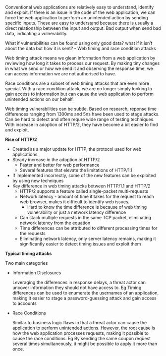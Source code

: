 Conventional web applications are relatively easy to understand, identify and exploit. If there is an issue in the code of the web application, we can force the web application to perform an unintended action by sending specific inputs. These are easy to understand because there is usually a direct relationship between the input and output. Bad output when send bad data, indicating a vulnerability.

What if vulnerabilities can be found using only good data? what if it isn’t about the data but how it is sent? - Web timing and race condition attacks

Web timing attack means we glean information from a web application by reviewing how long it takes to process our request. By making tiny changes in what we send or how we send it and observing the response time, we can access information we are not authorised to have.

Race conditions are a subset of web timing attacks that are even more special. With a race condition attack, we are no longer simply looking to gain access to information but can cause the web application to perform unintended actions on our behalf. 

Web timing vulnerabilities can be subtle. Based on research, reponse time differences ranging from 1300ms and 5ns have been used to stage attacks. Can be hard to detect and often requre wide range of testing techniques. With increase in adoption of HTTP/2, they have become a bit easier to find and exploit.

**Rise of HTTP/2**

- Created as a major update for HTTP, the protocol used for web applications.
- Steady increase in the adoption of HTTP/2
    - Faster and better for web performance
    - Several features that elevate the limitations of HTTP/1.1
- If implemented incorrectly, some of the new features can be exploited by using new techniques
- Key difference in web timing attacks between HTTP/1.1 and HTTP/2
    - HTTP/2 supports a feature called single-packet multi-requests
    - Network latency - amount of time it takes for the request to reach web browser, makes it difficult to identify web issues.
        - Hard to know the time difference is because of web timing vulnerability or just a network latency difference
    - Can stack multiple requests in the same TCP packet, eliminating network latency from the equation
    - Time differences can be attributed to different processing times for the requests
    - Eliminating network latency, only server latency remains, making it significantly easier to detect timing issues and exploit them

**Typical timing attacks**

Two main categories

- Information Disclosures
    
    Leveraging the differences in response delays, a threat actor can uncover information they should not have access to. Eg Timing differences can be used to enumerate the usernames of an application, making it easier to stage a password-guessing attack and gain access to accounts
    
- Race Conditions
    
    Similar to business logic flaws in that a threat actor can cause the application to perform unintended actions. However, the root cause is how the web application processes requests, making it possible to cause the race conditions. Eg By sending the same coupon request several times simultaneously, it might be possible to apply it more than once.
